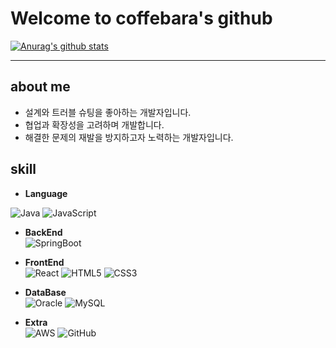 # Welcome to coffebara's github

 [![Anurag's github stats](https://github-readme-stats.vercel.app/api?username=coffebara)](https://github.com/anuraghazra/github-readme-stats)

---
## about me
- 설계와 트러블 슈팅을 좋아하는 개발자입니다.
- 협업과 확장성을 고려하며 개발합니다.
- 해결한 문제의 재발을 방지하고자 노력하는 개발자입니다.


## skill
- **Language**
  
![Java](https://img.shields.io/badge/java-%23ED8B00.svg?style=for-the-badge&logo=openjdk&logoColor=white)   ![JavaScript](https://img.shields.io/badge/javascript-%23323330.svg?style=for-the-badge&logo=javascript&logoColor=%23F7DF1E)  

- **BackEnd**  
![SpringBoot](https://img.shields.io/badge/springboot-%236DB33F.svg?style=for-the-badge&logo=spring&logoColor=white)  

- **FrontEnd**  
![React](https://img.shields.io/badge/react-%2320232a.svg?style=for-the-badge&logo=react&logoColor=%2361DAFB) ![HTML5](https://img.shields.io/badge/html5-%23E34F26.svg?style=for-the-badge&logo=html5&logoColor=white) ![CSS3](https://img.shields.io/badge/css3-%231572B6.svg?style=for-the-badge&logo=css3&logoColor=white)  

- **DataBase**  
![Oracle](https://img.shields.io/badge/Oracle-F80000?style=for-the-badge&logo=oracle&logoColor=white) ![MySQL](https://img.shields.io/badge/mysql-%2300f.svg?style=for-the-badge&logo=mysql&logoColor=white)  

- **Extra**  
![AWS](https://img.shields.io/badge/AWS-%23FF9900.svg?style=for-the-badge&logo=amazon-aws&logoColor=white) ![GitHub](https://img.shields.io/badge/github-%23121011.svg?style=for-the-badge&logo=github&logoColor=white)  
